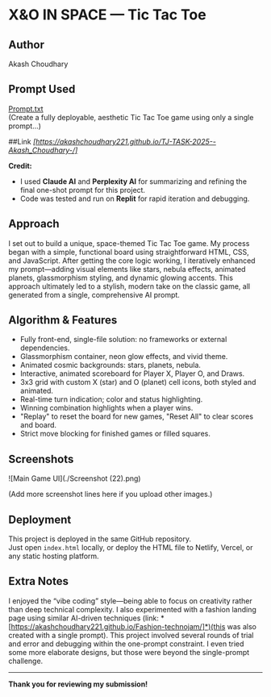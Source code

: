 # X&O IN SPACE — Tic Tac Toe

## Author
Akash Choudhary

## Prompt Used
[Prompt.txt](./Prompt.txt)  
(Create a fully deployable, aesthetic Tic Tac Toe game using only a single prompt...)

##Link
 *[https://akashchoudhary221.github.io/TJ-TASK-2025--Akash_Choudhary-/]*


**Credit:**  
- I used **Claude AI** and **Perplexity AI** for summarizing and refining the final one-shot prompt for this project.
- Code was tested and run on **Replit** for rapid iteration and debugging.

## Approach

I set out to build a unique, space-themed Tic Tac Toe game. My process began with a simple, functional board using straightforward HTML, CSS, and JavaScript. After getting the core logic working, I iteratively enhanced my prompt—adding visual elements like stars, nebula effects, animated planets, glassmorphism styling, and dynamic glowing accents. This approach ultimately led to a stylish, modern take on the classic game, all generated from a single, comprehensive AI prompt.

## Algorithm & Features

- Fully front-end, single-file solution: no frameworks or external dependencies.
- Glassmorphism container, neon glow effects, and vivid theme.
- Animated cosmic backgrounds: stars, planets, nebula.
- Interactive, animated scoreboard for Player X, Player O, and Draws.
- 3x3 grid with custom X (star) and O (planet) cell icons, both styled and animated.
- Real-time turn indication; color and status highlighting.
- Winning combination highlights when a player wins.
- "Replay" to reset the board for new games, "Reset All" to clear scores and board.
- Strict move blocking for finished games or filled squares.

## Screenshots

![Main Game UI](./Screenshot (22).png)

(Add more screenshot lines here if you upload other images.)

## Deployment

This project is deployed in the same GitHub repository.  
Just open `index.html` locally, or deploy the HTML file to Netlify, Vercel, or any static hosting platform.

## Extra Notes

I enjoyed the “vibe coding” style—being able to focus on creativity rather than deep technical complexity. I also experimented with a fashion landing page using similar AI-driven techniques (link: *[https://akashchoudhary221.github.io/Fashion-technojam/]*)(this was also created with a single prompt). This project involved several rounds of trial and error and debugging within the one-prompt constraint. I even tried some more elaborate designs, but those were beyond the single-prompt challenge.

---

**Thank you for reviewing my submission!**
